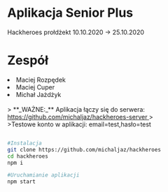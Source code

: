 # Aplikacja Senior Plus
Hackheroes prołdżekt
10.10.2020 -> 25.10.2020

# Zespół
<li>
	Maciej Rozpędek
</li>
<li>
	Maciej Cuper
</li>
<li>
	Michał Jażdżyk
</li>
<br>
> **_WAŻNE:_**  Aplikacja łączy się do serwera: <a href="https://github.com/michaljaz/hackheroes-server"> https://github.com/michaljaz/hackheroes-server </a>
><br>
>Testowe konto w aplikacji: email=test,hasło=test


```bash

#Instalacja
git clone https://github.com/michaljaz/hackheroes
cd hackheroes
npm i

#Uruchamianie aplikacji
npm start

```
